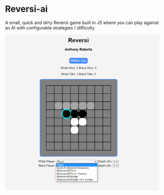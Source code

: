 # Reversi-ai

A small, quick and dirty Reversi game built in JS where you can play against an AI with configurable strategies / difficulty


![Screenshot](demo.png)